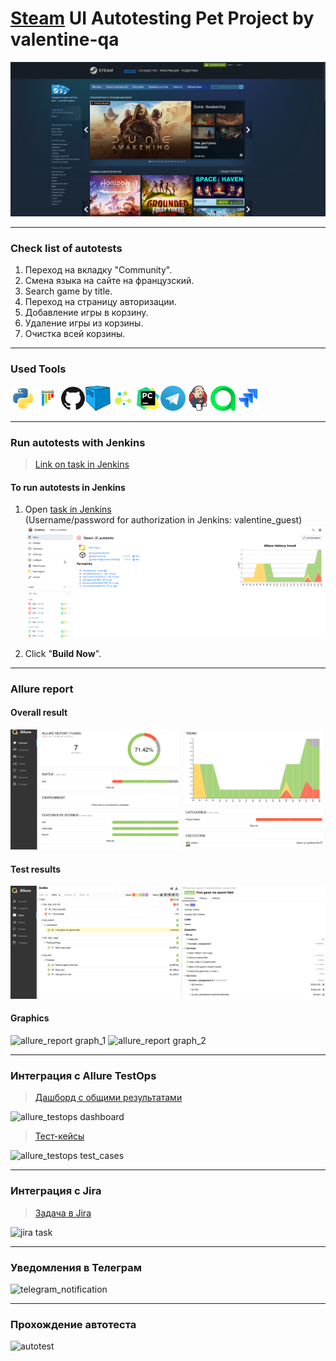# <a target="_blank" href="https://store.steampowered.com/">Steam</a> UI Autotesting Pet Project by valentine-qa

![main page screenshot](screenshots/steam_main_page.png)

---
### Check list of autotests
1. Переход на вкладку "Community".
2. Смена языка на сайте на французский.
3. Search game by title.
4. Переход на страницу авторизации.
5. Добавление игры в корзину.
6. Удаление игры из корзины.
7. Очистка всей корзины.

---

### Used Tools
<img title="Python" src="screenshots/icons/python.svg" height="40" width="40"/><img title="Pytest" src="screenshots/icons/pytest.svg" height="40" width="40"/><img title="GitHub" src="screenshots/icons/github.svg" height="40" width="40"/><img title="Selenoid" src="screenshots/icons/selenoid.png" height="40" width="40"/><img title="Selene" src="screenshots/icons/selene.png" height="40" width="40"/><img title="Pycharm" src="screenshots/icons/pycharm-original.svg" height="40" width="40"/><img title="Telegram" src="screenshots/icons/telegram.png" height="40" width="40"/><img title="Jenkins" src="screenshots/icons/jenkins-original.svg" height="40" width="40"/><img title="Allure TestOps" src="screenshots/icons/allure_testops.svg" height="40" width="40"/><img title="Jira" src="screenshots/icons/jira.svg" height="40" width="40"/>

---

### Run autotests with Jenkins
> [Link on task in Jenkins](https://jenkins.autotests.cloud/job/Steam_UI_autotests/)

#### To run autotests in Jenkins
1. Open [task in Jenkins](https://jenkins.autotests.cloud/job/Steam_UI_autotests/)  
   (Username/password for authorization in Jenkins: valentine_guest)
![jenkins job main page](screenshots/Jenkins_task.png)

2. Click "**Build Now**".

---

### Allure report

#### Overall result
![allure_report main page](screenshots/Allure_Report.png)

#### Test results
![allure_report suites](screenshots/Test_results.png)

#### Graphics
![allure_report graph_1](pictures/allure_report_graph_1.png)
![allure_report graph_2](pictures/allure_report_graph_2.png)

---

### Интеграция с Allure TestOps
> [Дашборд с общими результатами](https://allure.autotests.cloud/project/4223/dashboards)

![allure_testops dashboard](pictures/allure_testops_dashboard.png)

> [Тест-кейсы](https://allure.autotests.cloud/project/4223/dashboards)

![allure_testops test_cases](pictures/allure_testops_test_cases.png)

---

### Интеграция с Jira
> [Задача в Jira](https://jira.autotests.cloud/browse/HOMEWORK-1234)
 
![jira task](pictures/jira_task.png)

---

### Уведомления в Телеграм

![telegram_notification](pictures/tg_notification.png)

---

### Прохождение автотеста

![autotest](pictures/clear_cart.gif)